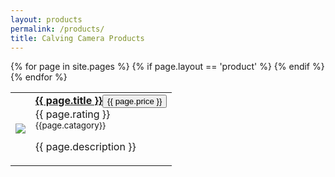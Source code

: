 ```yaml
---
layout: products
permalink: /products/
title: Calving Camera Products
---
```


<table class="table">
   <tbody>
   {% for page in site.pages %}
      {% if page.layout == 'product' %}
      <tr>
         <td class="col-md-2">
            <!-- product image-->
            <a href="{{ page.url }}"><img src="/img/products/{{ page.image }}" class="img-polaroid small-img"></a>
         </td>
         <td>
            <!-- product title--><a href="{{ page.url }}"><strong>{{ page.title }}</strong></a><!-- buy button--><button id="buy-ip-camera-1" data-product-title="Wireless PTZ IP Camera" role="button" data-toggle="modal" class="btn btn-primary btn-mini buy"><i class="icon-shopping-cart icon-white"></i>{{ page.price }}</button>
            <div>
               <!-- product rating-->
               <span class="stars" id="rating-{{ page.slug }}" data-rating="{{page.rating}}" data-suspended="suspended">
               </span>
                     <span>{{ page.rating }}</span>
            </div>
            <!-- product information-->
            <div>
               <small class="muted">
                  <div>{{page.catagory}}</div>
               </small>
            </div>
            <!-- product description-->
            <p>{{ page.description }}
            </p>
         </td>
      </tr>
      {% endif %}
   {% endfor %}
   </tbody>
</table>